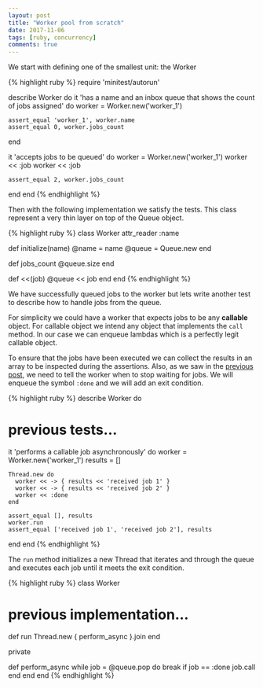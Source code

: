 ```yaml
---
layout: post
title: "Worker pool from scratch"
date: 2017-11-06
tags: [ruby, concurrency]
comments: true
---
```


We start with defining one of the smallest unit: the Worker

{% highlight ruby %}
require 'minitest/autorun'

describe Worker do
  it 'has a name and an inbox queue that shows the count of jobs assigned' do
    worker = Worker.new('worker_1')

    assert_equal 'worker_1', worker.name
    assert_equal 0, worker.jobs_count
  end

  it 'accepts jobs to be queued' do
    worker = Worker.new('worker_1')
    worker << :job
    worker << :job

    assert_equal 2, worker.jobs_count
  end
end
{% endhighlight %}

Then with the following implementation we satisfy the tests. This class represent a very thin layer on top of the Queue object.

{% highlight ruby %}
class Worker
  attr_reader :name

  def initialize(name)
    @name = name
    @queue = Queue.new
  end

  def jobs_count
    @queue.size
  end

  def <<(job)
    @queue << job
  end
end
{% endhighlight %}

We have successfully queued jobs to the worker but lets write another test to describe how to handle jobs from the queue.

For simplicity we could have a worker that expects jobs to be any __callable__ object. For callable object we intend any object that implements the `call` method. In our case we can enqueue lambdas which is a perfectly legit callable object.

To ensure that the jobs have been executed we can collect the results in an array to be inspected during the assertions. Also, as we saw in the [previous post][threads_and_queues], we need to tell the worker when to stop waiting for jobs. We will enqueue the symbol `:done` and we will add an exit condition.

{% highlight ruby %}
describe Worker do
  # previous tests...

  it 'performs a callable job asynchronously' do
    worker = Worker.new('worker_1')
    results = []

    Thread.new do
      worker << -> { results << 'received job 1' }
      worker << -> { results << 'received job 2' }
      worker << :done
    end

    assert_equal [], results
    worker.run
    assert_equal ['received job 1', 'received job 2'], results
  end
end
{% endhighlight %}

The `run` method initializes a new Thread that iterates and through the queue and executes each job until it meets the exit condition.

{% highlight ruby %}
class Worker
  # previous implementation...

  def run
    Thread.new { perform_async }.join
  end

  private

  def perform_async
    while job = @queue.pop do
      break if job == :done
      job.call
    end
  end
end
{% endhighlight %}

[threads_and_queues]: /2017/ruby-threads-and-queues
